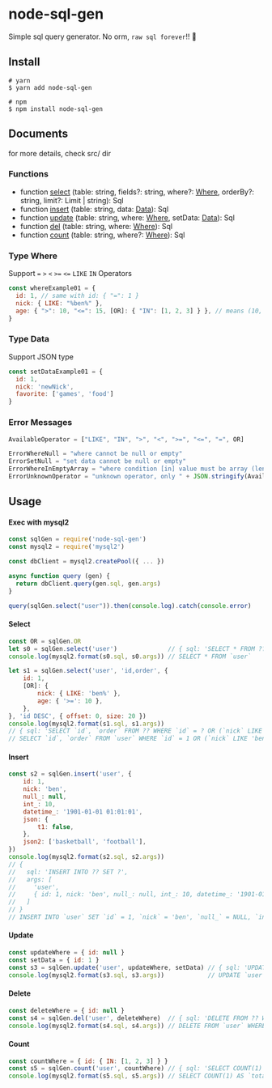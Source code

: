 # node-sql-gen

Simple sql query generator. No orm, `raw sql forever`!! 🎉

## Install

```shell
# yarn
$ yarn add node-sql-gen

# npm
$ npm install node-sql-gen
```

## Documents

for more details, check src/ dir

### Functions

* function [select](#select) (table: string, fields?: string, where?: [Where](#type-where), orderBy?: string, limit?: Limit | string): Sql
* function [insert](#insert) (table: string, data: [Data](#type-data)): Sql
* function [update](#update) (table: string, where: [Where](#type-where), setData: [Data](#type-data)): Sql
* function [del](#delete) (table: string, where: [Where](#type-where)): Sql
* function [count](#count) (table: string, where?: [Where](#type-where)): Sql

### Type Where

Support `=` `>` `<` `>=` `<=` `LIKE` `IN` Operators

```js
const whereExample01 = {
  id: 1, // same with id: { "=": 1 }
  nick: { LIKE: "%ben%" }, 
  age: { ">": 10, "<=": 15, [OR]: { "IN": [1, 2, 3] } }, // means (10, 15] + 1 2 3
}
```

### Type Data

Support JSON type

```js
const setDataExample01 = {
  id: 1,
  nick: 'newNick',
  favorite: ['games', 'food']
}
```

### Error Messages
```js
AvailableOperator = ["LIKE", "IN", ">", "<", ">=", "<=", "=", OR]

ErrorWhereNull = "where cannot be null or empty"
ErrorSetNull = "set data cannot be null or empty"
ErrorWhereInEmptyArray = "where condition [in] value must be array (len>0)"
ErrorUnknownOperator = "unknown operator, only " + JSON.stringify(AvailableOperator) + " is available"
```

## Usage

#### Exec with mysql2

```js
const sqlGen = require('node-sql-gen')
const mysql2 = require('mysql2')

const dbClient = mysql2.createPool({ ... })

async function query (gen) {
  return dbClient.query(gen.sql, gen.args)
}

query(sqlGen.select("user")).then(console.log).catch(console.error)
```

#### Select

```js
const OR = sqlGen.OR
let s0 = sqlGen.select('user')              // { sql: 'SELECT * FROM ??', args: [ 'user' ] }
console.log(mysql2.format(s0.sql, s0.args)) // SELECT * FROM `user`

let s1 = sqlGen.select('user', 'id,order', {
	id: 1,
	[OR]: {
		nick: { LIKE: 'ben%' },
		age: { '>=': 10 },
	},
}, 'id DESC', { offset: 0, size: 20 })
console.log(mysql2.format(s1.sql, s1.args))
// { sql: 'SELECT `id`, `order` FROM ?? WHERE `id` = ? OR (`nick` LIKE ? AND `age` >= ?) ORDER BY id DESC LIMIT 0, 20', args: [ 'user', 1, 'ben%', 10 ] }
// SELECT `id`, `order` FROM `user` WHERE `id` = 1 OR (`nick` LIKE 'ben%' AND `age` >= 10) ORDER BY id DESC LIMIT 0, 20
```

#### Insert

```js
const s2 = sqlGen.insert('user', {
	id: 1,
	nick: 'ben',
	null_: null,
	int_: 10,
	datetime_: '1901-01-01 01:01:01',
	json: {
		t1: false,
	},
	json2: ['basketball', 'football'],
})
console.log(mysql2.format(s2.sql, s2.args))
// {
//   sql: 'INSERT INTO ?? SET ?',
//   args: [
//     'user',
//     { id: 1, nick: 'ben', null_: null, int_: 10, datetime_: '1901-01-01 01:01:01', json: '{"t1":false}', json2: '["basketball","football"]'}
//   ]
// }
// INSERT INTO `user` SET `id` = 1, `nick` = 'ben', `null_` = NULL, `int_` = 10, `datetime_` = '1901-01-01 01:01:01', `json` = '{\"t1\":false}', `json2` = '[\"basketball\",\"football\"]'
```

#### Update

```js
const updateWhere = { id: null }
const setData = { id: 1 }
const s3 = sqlGen.update('user', updateWhere, setData) // { sql: 'UPDATE ?? SET ? WHERE `id` IS NULL', args: [ 'user', { id: 1 } ] }
console.log(mysql2.format(s3.sql, s3.args))            // UPDATE `user` SET `id` = 1 WHERE `id` IS NULL
```

#### Delete

```js
const deleteWhere = { id: null }
const s4 = sqlGen.del('user', deleteWhere)  // { sql: 'DELETE FROM ?? WHERE `id` IS NULL', args: [ 'user' ] }
console.log(mysql2.format(s4.sql, s4.args)) // DELETE FROM `user` WHERE `id` IS NULL
```

#### Count

```js
const countWhere = { id: { IN: [1, 2, 3] } }
const s5 = sqlGen.count('user', countWhere) // { sql: 'SELECT COUNT(1) AS `total` FROM ?? WHERE `id` IN ?', args: [ 'user', [ [ 1, 2, 3 ] ] ] }
console.log(mysql2.format(s5.sql, s5.args)) // SELECT COUNT(1) AS `total` FROM `user` WHERE `id` IN (1, 2, 3)
```
